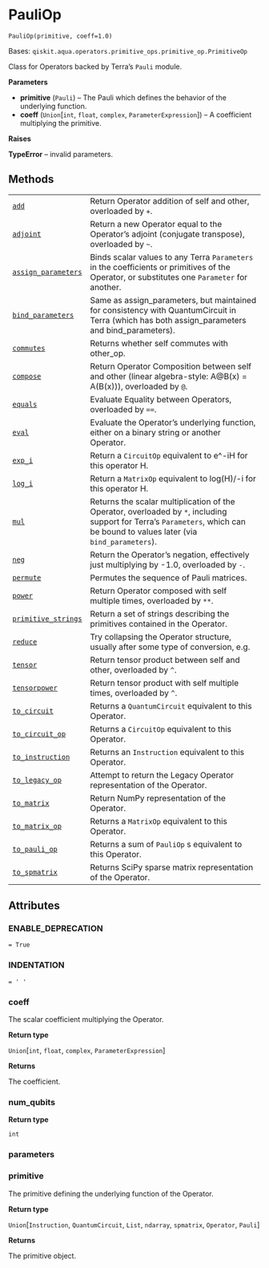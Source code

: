 # PauliOp

<span id="undefined" />

`PauliOp(primitive, coeff=1.0)`

Bases: `qiskit.aqua.operators.primitive_ops.primitive_op.PrimitiveOp`

Class for Operators backed by Terra’s `Pauli` module.

**Parameters**

*   **primitive** (`Pauli`) – The Pauli which defines the behavior of the underlying function.
*   **coeff** (`Union`\[`int`, `float`, `complex`, `ParameterExpression`]) – A coefficient multiplying the primitive.

**Raises**

**TypeError** – invalid parameters.

## Methods

|                                                                                                                                                                                                                    |                                                                                                                                                                               |
| ------------------------------------------------------------------------------------------------------------------------------------------------------------------------------------------------------------------ | ----------------------------------------------------------------------------------------------------------------------------------------------------------------------------- |
| [`add`](qiskit.aqua.operators.primitive_ops.PauliOp.add#qiskit.aqua.operators.primitive_ops.PauliOp.add "qiskit.aqua.operators.primitive_ops.PauliOp.add")                                                         | Return Operator addition of self and other, overloaded by `+`.                                                                                                                |
| [`adjoint`](qiskit.aqua.operators.primitive_ops.PauliOp.adjoint#qiskit.aqua.operators.primitive_ops.PauliOp.adjoint "qiskit.aqua.operators.primitive_ops.PauliOp.adjoint")                                         | Return a new Operator equal to the Operator’s adjoint (conjugate transpose), overloaded by `~`.                                                                               |
| [`assign_parameters`](qiskit.aqua.operators.primitive_ops.PauliOp.assign_parameters#qiskit.aqua.operators.primitive_ops.PauliOp.assign_parameters "qiskit.aqua.operators.primitive_ops.PauliOp.assign_parameters") | Binds scalar values to any Terra `Parameters` in the coefficients or primitives of the Operator, or substitutes one `Parameter` for another.                                  |
| [`bind_parameters`](qiskit.aqua.operators.primitive_ops.PauliOp.bind_parameters#qiskit.aqua.operators.primitive_ops.PauliOp.bind_parameters "qiskit.aqua.operators.primitive_ops.PauliOp.bind_parameters")         | Same as assign\_parameters, but maintained for consistency with QuantumCircuit in Terra (which has both assign\_parameters and bind\_parameters).                             |
| [`commutes`](qiskit.aqua.operators.primitive_ops.PauliOp.commutes#qiskit.aqua.operators.primitive_ops.PauliOp.commutes "qiskit.aqua.operators.primitive_ops.PauliOp.commutes")                                     | Returns whether self commutes with other\_op.                                                                                                                                 |
| [`compose`](qiskit.aqua.operators.primitive_ops.PauliOp.compose#qiskit.aqua.operators.primitive_ops.PauliOp.compose "qiskit.aqua.operators.primitive_ops.PauliOp.compose")                                         | Return Operator Composition between self and other (linear algebra-style: A\@B(x) = A(B(x))), overloaded by `@`.                                                              |
| [`equals`](qiskit.aqua.operators.primitive_ops.PauliOp.equals#qiskit.aqua.operators.primitive_ops.PauliOp.equals "qiskit.aqua.operators.primitive_ops.PauliOp.equals")                                             | Evaluate Equality between Operators, overloaded by `==`.                                                                                                                      |
| [`eval`](qiskit.aqua.operators.primitive_ops.PauliOp.eval#qiskit.aqua.operators.primitive_ops.PauliOp.eval "qiskit.aqua.operators.primitive_ops.PauliOp.eval")                                                     | Evaluate the Operator’s underlying function, either on a binary string or another Operator.                                                                                   |
| [`exp_i`](qiskit.aqua.operators.primitive_ops.PauliOp.exp_i#qiskit.aqua.operators.primitive_ops.PauliOp.exp_i "qiskit.aqua.operators.primitive_ops.PauliOp.exp_i")                                                 | Return a `CircuitOp` equivalent to e^-iH for this operator H.                                                                                                                 |
| [`log_i`](qiskit.aqua.operators.primitive_ops.PauliOp.log_i#qiskit.aqua.operators.primitive_ops.PauliOp.log_i "qiskit.aqua.operators.primitive_ops.PauliOp.log_i")                                                 | Return a `MatrixOp` equivalent to log(H)/-i for this operator H.                                                                                                              |
| [`mul`](qiskit.aqua.operators.primitive_ops.PauliOp.mul#qiskit.aqua.operators.primitive_ops.PauliOp.mul "qiskit.aqua.operators.primitive_ops.PauliOp.mul")                                                         | Returns the scalar multiplication of the Operator, overloaded by `*`, including support for Terra’s `Parameters`, which can be bound to values later (via `bind_parameters`). |
| [`neg`](qiskit.aqua.operators.primitive_ops.PauliOp.neg#qiskit.aqua.operators.primitive_ops.PauliOp.neg "qiskit.aqua.operators.primitive_ops.PauliOp.neg")                                                         | Return the Operator’s negation, effectively just multiplying by -1.0, overloaded by `-`.                                                                                      |
| [`permute`](qiskit.aqua.operators.primitive_ops.PauliOp.permute#qiskit.aqua.operators.primitive_ops.PauliOp.permute "qiskit.aqua.operators.primitive_ops.PauliOp.permute")                                         | Permutes the sequence of Pauli matrices.                                                                                                                                      |
| [`power`](qiskit.aqua.operators.primitive_ops.PauliOp.power#qiskit.aqua.operators.primitive_ops.PauliOp.power "qiskit.aqua.operators.primitive_ops.PauliOp.power")                                                 | Return Operator composed with self multiple times, overloaded by `**`.                                                                                                        |
| [`primitive_strings`](qiskit.aqua.operators.primitive_ops.PauliOp.primitive_strings#qiskit.aqua.operators.primitive_ops.PauliOp.primitive_strings "qiskit.aqua.operators.primitive_ops.PauliOp.primitive_strings") | Return a set of strings describing the primitives contained in the Operator.                                                                                                  |
| [`reduce`](qiskit.aqua.operators.primitive_ops.PauliOp.reduce#qiskit.aqua.operators.primitive_ops.PauliOp.reduce "qiskit.aqua.operators.primitive_ops.PauliOp.reduce")                                             | Try collapsing the Operator structure, usually after some type of conversion, e.g.                                                                                            |
| [`tensor`](qiskit.aqua.operators.primitive_ops.PauliOp.tensor#qiskit.aqua.operators.primitive_ops.PauliOp.tensor "qiskit.aqua.operators.primitive_ops.PauliOp.tensor")                                             | Return tensor product between self and other, overloaded by `^`.                                                                                                              |
| [`tensorpower`](qiskit.aqua.operators.primitive_ops.PauliOp.tensorpower#qiskit.aqua.operators.primitive_ops.PauliOp.tensorpower "qiskit.aqua.operators.primitive_ops.PauliOp.tensorpower")                         | Return tensor product with self multiple times, overloaded by `^`.                                                                                                            |
| [`to_circuit`](qiskit.aqua.operators.primitive_ops.PauliOp.to_circuit#qiskit.aqua.operators.primitive_ops.PauliOp.to_circuit "qiskit.aqua.operators.primitive_ops.PauliOp.to_circuit")                             | Returns a `QuantumCircuit` equivalent to this Operator.                                                                                                                       |
| [`to_circuit_op`](qiskit.aqua.operators.primitive_ops.PauliOp.to_circuit_op#qiskit.aqua.operators.primitive_ops.PauliOp.to_circuit_op "qiskit.aqua.operators.primitive_ops.PauliOp.to_circuit_op")                 | Returns a `CircuitOp` equivalent to this Operator.                                                                                                                            |
| [`to_instruction`](qiskit.aqua.operators.primitive_ops.PauliOp.to_instruction#qiskit.aqua.operators.primitive_ops.PauliOp.to_instruction "qiskit.aqua.operators.primitive_ops.PauliOp.to_instruction")             | Returns an `Instruction` equivalent to this Operator.                                                                                                                         |
| [`to_legacy_op`](qiskit.aqua.operators.primitive_ops.PauliOp.to_legacy_op#qiskit.aqua.operators.primitive_ops.PauliOp.to_legacy_op "qiskit.aqua.operators.primitive_ops.PauliOp.to_legacy_op")                     | Attempt to return the Legacy Operator representation of the Operator.                                                                                                         |
| [`to_matrix`](qiskit.aqua.operators.primitive_ops.PauliOp.to_matrix#qiskit.aqua.operators.primitive_ops.PauliOp.to_matrix "qiskit.aqua.operators.primitive_ops.PauliOp.to_matrix")                                 | Return NumPy representation of the Operator.                                                                                                                                  |
| [`to_matrix_op`](qiskit.aqua.operators.primitive_ops.PauliOp.to_matrix_op#qiskit.aqua.operators.primitive_ops.PauliOp.to_matrix_op "qiskit.aqua.operators.primitive_ops.PauliOp.to_matrix_op")                     | Returns a `MatrixOp` equivalent to this Operator.                                                                                                                             |
| [`to_pauli_op`](qiskit.aqua.operators.primitive_ops.PauliOp.to_pauli_op#qiskit.aqua.operators.primitive_ops.PauliOp.to_pauli_op "qiskit.aqua.operators.primitive_ops.PauliOp.to_pauli_op")                         | Returns a sum of `PauliOp` s equivalent to this Operator.                                                                                                                     |
| [`to_spmatrix`](qiskit.aqua.operators.primitive_ops.PauliOp.to_spmatrix#qiskit.aqua.operators.primitive_ops.PauliOp.to_spmatrix "qiskit.aqua.operators.primitive_ops.PauliOp.to_spmatrix")                         | Returns SciPy sparse matrix representation of the Operator.                                                                                                                   |

## Attributes

<span id="undefined" />

### ENABLE\_DEPRECATION

`= True`

<span id="undefined" />

### INDENTATION

`= ' '`

<span id="undefined" />

### coeff

The scalar coefficient multiplying the Operator.

**Return type**

`Union`\[`int`, `float`, `complex`, `ParameterExpression`]

**Returns**

The coefficient.

<span id="undefined" />

### num\_qubits

**Return type**

`int`

<span id="undefined" />

### parameters

<span id="undefined" />

### primitive

The primitive defining the underlying function of the Operator.

**Return type**

`Union`\[`Instruction`, `QuantumCircuit`, `List`, `ndarray`, `spmatrix`, `Operator`, `Pauli`]

**Returns**

The primitive object.

